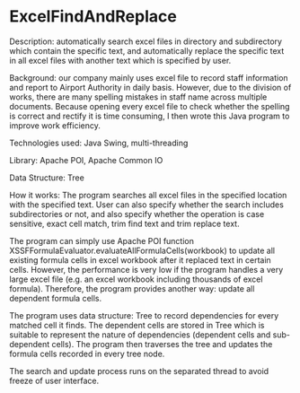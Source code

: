 # ExcelFindAndReplace

Description: automatically search excel files in directory and subdirectory which contain the specific text, and automatically replace the specific text in all excel files with another text which is specified by user.

Background: our company mainly uses excel file to record staff information and report to Airport Authority in daily basis. However, due to the division of works, there are many spelling mistakes in staff name across multiple documents. Because opening every excel file to check whether the spelling is correct and rectify it is time consuming, I then wrote this Java program to improve work efficiency.

Technologies used:
Java Swing, multi-threading

Library: Apache POI, Apache Common IO

Data Structure: Tree

How it works:
The program searches all excel files in the specified location with the specified text. User can also specify whether the search includes subdirectories or not, and also specify whether the operation is case sensitive, exact cell match, trim find text and trim replace text.

The program can simply use Apache POI function XSSFFormulaEvaluator.evaluateAllFormulaCells(workbook) to update all existing formula cells in excel workbook after it replaced text in certain cells. However, the performance is very low if the program handles a very large excel file (e.g. an excel workbook including thousands of excel formula). Therefore, the program provides another way: update all dependent formula cells.

The program uses data structure: Tree to record dependencies for every matched cell it finds. The dependent cells are stored in Tree which is suitable to represent the nature of dependencies (dependent cells and sub-dependent cells). The program then traverses the tree and updates the formula cells recorded in every tree node.

The search and update process runs on the separated thread to avoid freeze of user interface.
